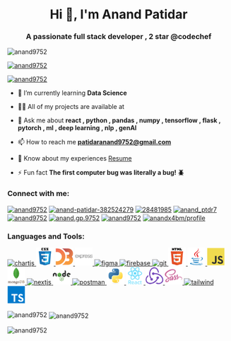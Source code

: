 <h1 align="center">Hi 👋, I'm Anand Patidar</h1>
<h3 align="center">A passionate full stack developer , 2 star @codechef</h3>

<p align="left"> <img src="https://komarev.com/ghpvc/?username=anand9752&label=Profile%20views&color=0e75b6&style=flat" alt="anand9752" /> </p>

<p align="left"> <a href="https://github.com/ryo-ma/github-profile-trophy"><img src="https://github-profile-trophy.vercel.app/?username=anand9752" alt="anand9752" /></a> </p>

<p align="left"> <a href="https://twitter.com/anand9752" target="blank"><img src="https://img.shields.io/twitter/follow/anand9752?logo=twitter&style=for-the-badge" alt="anand9752" /></a> </p>

- 🌱 I’m currently learning **Data Science**

- 👨‍💻 All of my projects are available at []()

- 💬 Ask me about **react , python , pandas , numpy , tensorflow , flask , pytorch , ml , deep learning , nlp , genAI**

- 📫 How to reach me **patidaranand9752@gmail.com**

- 📄 Know about my experiences [Resume](https://drive.google.com/file/d/1n2KZdFtADUxazNs_1gkfs2zSW-HrpY8w/view)

- ⚡ Fun fact **The first computer bug was literally a bug! 🪲**

<h3 align="left">Connect with me:</h3>
<p align="left">
<a href="https://twitter.com/anand9752" target="blank"><img align="center" src="https://raw.githubusercontent.com/rahuldkjain/github-profile-readme-generator/master/src/images/icons/Social/twitter.svg" alt="anand9752" height="30" width="40" /></a>
<a href="https://linkedin.com/in/anand-patidar-382524279" target="blank"><img align="center" src="https://raw.githubusercontent.com/rahuldkjain/github-profile-readme-generator/master/src/images/icons/Social/linked-in-alt.svg" alt="anand-patidar-382524279" height="30" width="40" /></a>
<a href="https://stackoverflow.com/users/28481985" target="blank"><img align="center" src="https://raw.githubusercontent.com/rahuldkjain/github-profile-readme-generator/master/src/images/icons/Social/stack-overflow.svg" alt="28481985" height="30" width="40" /></a>
<a href="https://instagram.com/anand_ptdr7" target="blank"><img align="center" src="https://raw.githubusercontent.com/rahuldkjain/github-profile-readme-generator/master/src/images/icons/Social/instagram.svg" alt="anand_ptdr7" height="30" width="40" /></a>
<a href="https://www.codechef.com/users/anand9752" target="blank"><img align="center" src="https://cdn.jsdelivr.net/npm/simple-icons@3.1.0/icons/codechef.svg" alt="anand9752" height="30" width="40" /></a>
<a href="https://codeforces.com/profile/anand.gp.9752" target="blank"><img align="center" src="https://raw.githubusercontent.com/rahuldkjain/github-profile-readme-generator/master/src/images/icons/Social/codeforces.svg" alt="anand.gp.9752" height="30" width="40" /></a>
<a href="https://www.leetcode.com/anand9752" target="blank"><img align="center" src="https://raw.githubusercontent.com/rahuldkjain/github-profile-readme-generator/master/src/images/icons/Social/leet-code.svg" alt="anand9752" height="30" width="40" /></a>
<a href="https://auth.geeksforgeeks.org/user/anandx4bm/profile" target="blank"><img align="center" src="https://raw.githubusercontent.com/rahuldkjain/github-profile-readme-generator/master/src/images/icons/Social/geeks-for-geeks.svg" alt="anandx4bm/profile" height="30" width="40" /></a>
</p>

<h3 align="left">Languages and Tools:</h3>
<p align="left"> <a href="https://www.chartjs.org" target="_blank" rel="noreferrer"> <img src="https://www.chartjs.org/media/logo-title.svg" alt="chartjs" width="40" height="40"/> </a> <a href="https://www.w3schools.com/css/" target="_blank" rel="noreferrer"> <img src="https://raw.githubusercontent.com/devicons/devicon/master/icons/css3/css3-original-wordmark.svg" alt="css3" width="40" height="40"/> </a> <a href="https://d3js.org/" target="_blank" rel="noreferrer"> <img src="https://raw.githubusercontent.com/devicons/devicon/master/icons/d3js/d3js-original.svg" alt="d3js" width="40" height="40"/> </a> <a href="https://expressjs.com" target="_blank" rel="noreferrer"> <img src="https://raw.githubusercontent.com/devicons/devicon/master/icons/express/express-original-wordmark.svg" alt="express" width="40" height="40"/> </a> <a href="https://www.figma.com/" target="_blank" rel="noreferrer"> <img src="https://www.vectorlogo.zone/logos/figma/figma-icon.svg" alt="figma" width="40" height="40"/> </a> <a href="https://firebase.google.com/" target="_blank" rel="noreferrer"> <img src="https://www.vectorlogo.zone/logos/firebase/firebase-icon.svg" alt="firebase" width="40" height="40"/> </a> <a href="https://git-scm.com/" target="_blank" rel="noreferrer"> <img src="https://www.vectorlogo.zone/logos/git-scm/git-scm-icon.svg" alt="git" width="40" height="40"/> </a> <a href="https://www.w3.org/html/" target="_blank" rel="noreferrer"> <img src="https://raw.githubusercontent.com/devicons/devicon/master/icons/html5/html5-original-wordmark.svg" alt="html5" width="40" height="40"/> </a> <a href="https://www.java.com" target="_blank" rel="noreferrer"> <img src="https://raw.githubusercontent.com/devicons/devicon/master/icons/java/java-original.svg" alt="java" width="40" height="40"/> </a> <a href="https://developer.mozilla.org/en-US/docs/Web/JavaScript" target="_blank" rel="noreferrer"> <img src="https://raw.githubusercontent.com/devicons/devicon/master/icons/javascript/javascript-original.svg" alt="javascript" width="40" height="40"/> </a> <a href="https://www.mongodb.com/" target="_blank" rel="noreferrer"> <img src="https://raw.githubusercontent.com/devicons/devicon/master/icons/mongodb/mongodb-original-wordmark.svg" alt="mongodb" width="40" height="40"/> </a> <a href="https://nextjs.org/" target="_blank" rel="noreferrer"> <img src="https://cdn.worldvectorlogo.com/logos/nextjs-2.svg" alt="nextjs" width="40" height="40"/> </a> <a href="https://nodejs.org" target="_blank" rel="noreferrer"> <img src="https://raw.githubusercontent.com/devicons/devicon/master/icons/nodejs/nodejs-original-wordmark.svg" alt="nodejs" width="40" height="40"/> </a> <a href="https://postman.com" target="_blank" rel="noreferrer"> <img src="https://www.vectorlogo.zone/logos/getpostman/getpostman-icon.svg" alt="postman" width="40" height="40"/> </a> <a href="https://www.python.org" target="_blank" rel="noreferrer"> <img src="https://raw.githubusercontent.com/devicons/devicon/master/icons/python/python-original.svg" alt="python" width="40" height="40"/> </a> <a href="https://reactjs.org/" target="_blank" rel="noreferrer"> <img src="https://raw.githubusercontent.com/devicons/devicon/master/icons/react/react-original-wordmark.svg" alt="react" width="40" height="40"/> </a> <a href="https://redux.js.org" target="_blank" rel="noreferrer"> <img src="https://raw.githubusercontent.com/devicons/devicon/master/icons/redux/redux-original.svg" alt="redux" width="40" height="40"/> </a> <a href="https://sass-lang.com" target="_blank" rel="noreferrer"> <img src="https://raw.githubusercontent.com/devicons/devicon/master/icons/sass/sass-original.svg" alt="sass" width="40" height="40"/> </a> <a href="https://tailwindcss.com/" target="_blank" rel="noreferrer"> <img src="https://www.vectorlogo.zone/logos/tailwindcss/tailwindcss-icon.svg" alt="tailwind" width="40" height="40"/> </a> <a href="https://www.typescriptlang.org/" target="_blank" rel="noreferrer"> <img src="https://raw.githubusercontent.com/devicons/devicon/master/icons/typescript/typescript-original.svg" alt="typescript" width="40" height="40"/> </a> </p>

<p><img align="left" src="https://github-readme-stats.vercel.app/api/top-langs?username=anand9752&show_icons=true&locale=en&layout=compact" alt="anand9752" /></p>

<p>&nbsp;<img align="center" src="https://github-readme-stats.vercel.app/api?username=anand9752&show_icons=true&locale=en" alt="anand9752" /></p>

<p><img align="center" src="https://github-readme-streak-stats.herokuapp.com/?user=anand9752&" alt="anand9752" /></p>
